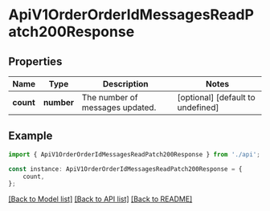 # ApiV1OrderOrderIdMessagesReadPatch200Response


## Properties

Name | Type | Description | Notes
------------ | ------------- | ------------- | -------------
**count** | **number** | The number of messages updated. | [optional] [default to undefined]

## Example

```typescript
import { ApiV1OrderOrderIdMessagesReadPatch200Response } from './api';

const instance: ApiV1OrderOrderIdMessagesReadPatch200Response = {
    count,
};
```

[[Back to Model list]](../README.md#documentation-for-models) [[Back to API list]](../README.md#documentation-for-api-endpoints) [[Back to README]](../README.md)
